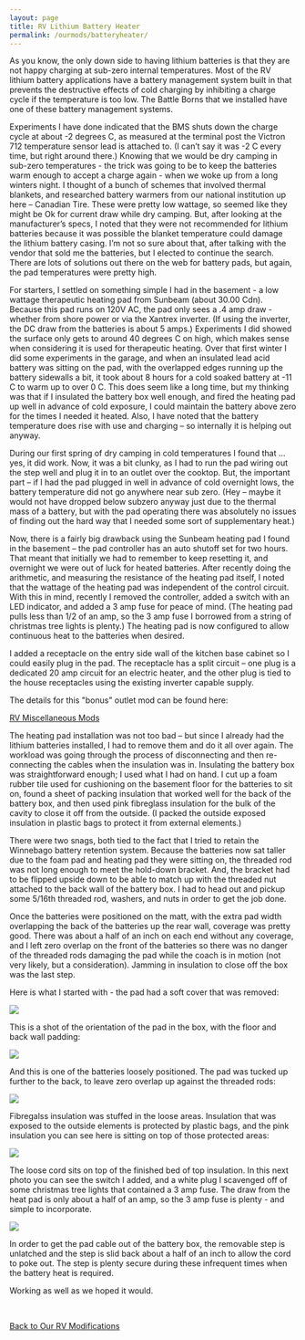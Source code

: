```yaml
---
layout: page
title: RV Lithium Battery Heater
permalink: /ourmods/batteryheater/
---
```

As you know, the only down side to having lithium batteries is that they are not happy charging at sub-zero internal temperatures.  Most of the RV lithium battery applications have a battery management system built in that prevents the destructive effects of cold charging by inhibiting a charge cycle if the temperature is too low.  The Battle Borns that we installed have one of these battery management systems.

Experiments I have done indicated that the BMS shuts down the charge cycle at about -2 degrees C, as measured at the terminal post the Victron 712 temperature sensor lead is attached to.  (I can’t say it was -2 C every time, but right around there.)  Knowing that we would be dry camping in sub-zero temperatures - the trick was going to be to keep the batteries warm enough to accept a charge again - when we woke up from a long winters night.  I thought of a bunch of schemes that involved thermal blankets, and researched battery warmers from our national institution up here – Canadian Tire.  These were pretty low wattage, so seemed like they might be Ok for current draw while dry camping.  But, after looking at the manufacturer’s specs, I noted that they were not recommended for lithium batteries because it was possible the blanket temperature could damage the lithium battery casing.  I’m not so sure about that, after talking with the vendor that sold me the batteries, but I elected to continue the search.  There are lots of solutions out there on the web for battery pads, but again, the pad temperatures were pretty high.

For starters, I settled on something simple I had in the basement - a low wattage therapeutic heating pad from Sunbeam (about 30.00 Cdn).  Because this pad runs on 120V AC, the pad only sees a .4 amp draw - whether from shore power or via the Xantrex inverter.  (If using the inverter, the DC draw from the batteries is about 5 amps.)  Experiments I did showed the surface only gets to around 40 degrees C on high, which makes sense when considering it is used for therapeutic heating.  Over that first winter I did some experiments in the garage, and when an insulated lead acid battery was sitting on the pad, with the overlapped edges running up the battery sidewalls a bit, it took about 8 hours for a cold soaked battery at -11 C to warm up to over 0 C.  This does seem like a long time, but my thinking was that if I insulated the battery box well enough, and fired the heating pad up well in advance of cold exposure, I could maintain the battery above zero for the times I needed it heated.  Also, I have noted that the battery temperature does rise with use and charging – so internally it is helping out anyway.

During our first spring of dry camping in cold temperatures I found that ... yes, it did work.  Now, it was a bit clunky, as I had to run the pad wiring out the step well and plug it in to an outlet over the cooktop.  But, the important part – if I had the pad plugged in well in advance of cold overnight lows, the battery temperature did not go anywhere near sub zero.  (Hey – maybe it would not have dropped below subzero anyway just due to the thermal mass of a battery, but with the pad operating there was absolutely no issues of finding out the hard way that I needed some sort of supplementary heat.)

Now, there is a fairly big drawback using the Sunbeam heating pad I found in the basement – the pad controller has an auto shutoff set for two hours.  That meant that initially we had to remember to keep resetting it, and overnight we were out of luck for heated batteries.  After recently doing the arithmetic, and measuring the resistance of the heating pad itself, I noted that the wattage of the heating pad was independent of the control circuit.  With this in mind, recently I removed the controller, added a switch with an LED indicator, and added a 3 amp fuse for peace of mind.  (The heating pad pulls less than 1/2 of an amp, so the 3 amp fuse I borrowed from a string of christmas tree lights is plenty.) The heating pad is now configured to allow continuous heat to the batteries when desired.

I added a receptacle on the entry side wall of the kitchen base cabinet so I could easily plug in the pad.   The receptacle has a split circuit – one plug is a dedicated 20 amp circuit for an electric heater, and the other plug is tied to the house receptacles using the existing inverter capable supply.

The details for this "bonus" outlet mod can be found here:

[RV Miscellaneous Mods](/ourmods/miscmods/)

The heating pad installation was not too bad – but since I already had the lithium batteries installed, I had to remove them and do it all over again.  The workload was going through the process of disconnecting and then re-connecting the cables when the insulation was in.  Insulating the battery box was straightforward enough; I used what I had on hand.  I cut up a foam rubber tile used for cushioning on the basement floor for the batteries to sit on, found a sheet of packing insulation that worked well for the back of the battery box, and then used pink fibreglass insulation for the bulk of the cavity to close it off from the outside.  (I packed the outside exposed insulation in plastic bags to protect it from external elements.)

There were two snags, both tied to the fact that I tried to retain the Winnebago battery retention system.  Because the batteries now sat taller due to the foam pad and heating pad they were sitting on, the threaded rod was not long enough to meet the hold-down bracket.  And, the bracket had to be flipped upside down to be able to match up with the threaded nut attached to the back wall of the battery box.  I had to head out and pickup some 5/16th threaded rod, washers, and nuts in order to get the job done. 

Once the batteries were positioned on the matt, with the extra pad width overlapping the back of the batteries up the rear wall, coverage was pretty good.  There was about a half of an inch on each end without any coverage, and I left zero overlap on the front of the batteries so there was no danger of the threaded rods damaging the pad while the coach is in motion (not very likely, but a consideration).  Jamming in insulation to close off the box was the last step.


Here is what I started with - the pad had a soft cover that was removed:

<img src="/assets/heatingpadweb.jpg"/>

This is a shot of the orientation of the pad in the box, with the floor and back wall padding:

<img src="/assets/1batteryheatweb.jpg"/>

And this is one of the batteries loosely positioned.  The pad was tucked up further to the back, to leave zero overlap up against the threaded rods:

<img src="/assets/2batteryheatweb.jpg"/>

Fibregalss insulation was stuffed in the loose areas.  Insulation that was exposed to the outside elements is protected by plastic bags, and the pink insulation you can see here is sitting on top of those protected areas:

<img src="/assets/4batteryheatweb.jpg"/>

The loose cord sits on top of the finished bed of top insulation.  In this next photo you can see the switch I added, and a white plug I scavenged off of some christmas tree lights that contained a 3 amp fuse.  The draw from the heat pad is only about a half of an amp, so the 3 amp fuse is plenty - and simple to incorporate.

<img src="/assets/webfinalbattheatchord.jpg"/>

In order to get the pad cable out of the battery box, the removable step is unlatched and the step is slid back about a half of an inch to allow the cord to poke out.  The step is plenty secure during these infrequent times when the battery heat is required. 

Working as well as we hoped it would.

<br>

[Back to Our RV Modifications](/ourmods/)


